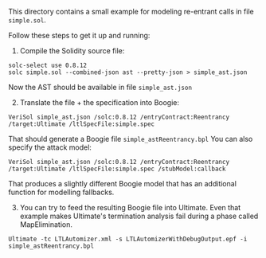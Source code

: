 This directory contains a small example for modeling
re-entrant calls in file `simple.sol`.

Follow these steps to get it up and running:
1. Compile the Solidity source file:
```
solc-select use 0.8.12
solc simple.sol --combined-json ast --pretty-json > simple_ast.json
```
Now the AST should be available in file `simple_ast.json`

2. Translate the file + the specification into Boogie:
```
VeriSol simple_ast.json /solc:0.8.12 /entryContract:Reentrancy /target:Ultimate /ltlSpecFile:simple.spec
```
That should generate a Boogie file `simple_astReentrancy.bpl`
You can also specify the attack model:
```
VeriSol simple_ast.json /solc:0.8.12 /entryContract:Reentrancy /target:Ultimate /ltlSpecFile:simple.spec /stubModel:callback
```
That produces a slightly different Boogie model that has an additional function for modelling fallbacks.

3. You can try to feed the resulting Boogie file into Ultimate.
Even that example makes Ultimate's termination analysis fail during a phase called MapElimination.

```
Ultimate -tc LTLAutomizer.xml -s LTLAutomizerWithDebugOutput.epf -i simple_astReentrancy.bpl
```
